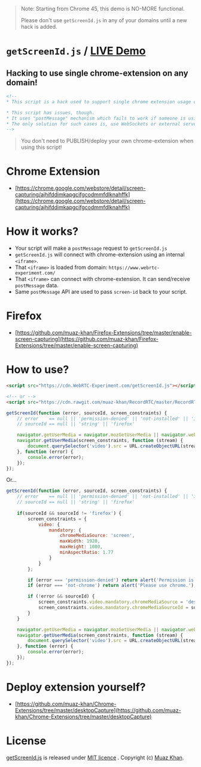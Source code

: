 > Note: Starting from Chrome 45, this demo is NO-MORE functional.
>
> Please don't use `getScreenId.js` in any of your domains until a new hack is added.

# `getScreenId.js` / [LIVE Demo](https://www.webrtc-experiment.com/getScreenId/)

## Hacking to use single chrome-extension on any domain!

```html
<!--
* This script is a hack used to support single chrome extension usage on any domain.

* This script has issues, though.
* It uses "postMessage" mechanism which fails to work if someone is using it from inside an <iframe>.
* The only solution for such cases is, use WebSockets or external servers to pass "source-ids".
-->
```

> You don't need to PUBLISH/deploy your own chrome-extension when using this script!

# Chrome Extension

* [https://chrome.google.com/webstore/detail/screen-capturing/ajhifddimkapgcifgcodmmfdlknahffk](https://chrome.google.com/webstore/detail/screen-capturing/ajhifddimkapgcifgcodmmfdlknahffk)

# How it works?

* Your script will make a `postMessage` request to `getScreenId.js`
* `getScreenId.js` will connect with chrome-extension using an internal `<iframe>`.
* That `<iframe>` is loaded from domain: `https://www.webrtc-experiment.com/`
* That `<iframe>` can connect with chrome-extension. It can send/receive `postMessage` data.
* Same `postMessage` API are used to pass `screen-id` back to your script.

# Firefox

* [https://github.com/muaz-khan/Firefox-Extensions/tree/master/enable-screen-capturing](https://github.com/muaz-khan/Firefox-Extensions/tree/master/enable-screen-capturing)

# How to use?

```html
<script src="https://cdn.WebRTC-Experiment.com/getScreenId.js"></script>

<!-- or -->
<script src="https://cdn.rawgit.com/muaz-khan/RecordRTC/master/RecordRTC.js"></script>
```

```javascript
getScreenId(function (error, sourceId, screen_constraints) {
    // error    == null || 'permission-denied' || 'not-installed' || 'installed-disabled' || 'not-chrome'
    // sourceId == null || 'string' || 'firefox'

    navigator.getUserMedia = navigator.mozGetUserMedia || navigator.webkitGetUserMedia;
    navigator.getUserMedia(screen_constraints, function (stream) {
        document.querySelector('video').src = URL.createObjectURL(stream);
    }, function (error) {
        console.error(error);
    });
});
```

Or...

```javascript
getScreenId(function (error, sourceId, screen_constraints) {
    // error    == null || 'permission-denied' || 'not-installed' || 'installed-disabled' || 'not-chrome'
    // sourceId == null || 'string' || 'firefox'
    
    if(sourceId && sourceId != 'firefox') {
        screen_constraints = {
            video: {
                mandatory: {
                    chromeMediaSource: 'screen',
                    maxWidth: 1920,
                    maxHeight: 1080,
                    minAspectRatio: 1.77
                }
            }
        };

        if (error === 'permission-denied') return alert('Permission is denied.');
        if (error === 'not-chrome') return alert('Please use chrome.');

        if (!error && sourceId) {
            screen_constraints.video.mandatory.chromeMediaSource = 'desktop';
            screen_constraints.video.mandatory.chromeMediaSourceId = sourceId;
        }
    }

    navigator.getUserMedia = navigator.mozGetUserMedia || navigator.webkitGetUserMedia;
    navigator.getUserMedia(screen_constraints, function (stream) {
        document.querySelector('video').src = URL.createObjectURL(stream);
    }, function (error) {
        console.error(error);
    });
});
```

# Deploy extension yourself?

* [https://github.com/muaz-khan/Chrome-Extensions/tree/master/desktopCapture](https://github.com/muaz-khan/Chrome-Extensions/tree/master/desktopCapture)

# License

[getScreenId.js](https://github.com/muaz-khan/getScreenId) is released under [MIT licence](https://www.webrtc-experiment.com/licence/) . Copyright (c) [Muaz Khan](http://www.MuazKhan.com/).
